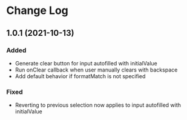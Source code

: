 # Change Log

## 1.0.1 (2021-10-13)

### Added
- Generate clear button for input autofilled with initialValue
- Run onClear callback when user manually clears with backspace
- Add default behavior if formatMatch is not specified

### Fixed
- Reverting to previous selection now applies to input autofilled with initialValue